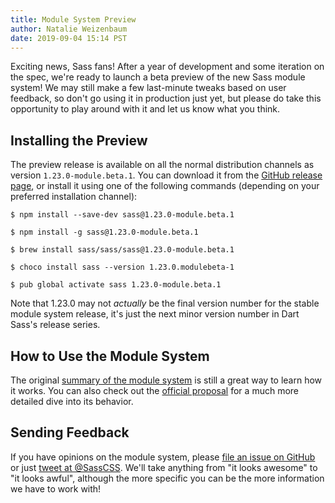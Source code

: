 ```yaml
---
title: Module System Preview
author: Natalie Weizenbaum
date: 2019-09-04 15:14 PST
---
```


Exciting news, Sass fans! After a year of development and some iteration on the spec, we're ready to launch a beta preview of the new Sass module system! We may still make a few last-minute tweaks based on user feedback, so don't go using it in production just yet, but please do take this opportunity to play around with it and let us know what you think.

## Installing the Preview

The preview release is available on all the normal distribution channels as version `1.23.0-module.beta.1`. You can download it from the [GitHub release page](https://github.com/sass/dart-sass/releases/tag/1.23.0-module.beta.1), or install it using one of the following commands (depending on your preferred installation channel):

```shellsession
$ npm install --save-dev sass@1.23.0-module.beta.1

$ npm install -g sass@1.23.0-module.beta.1

$ brew install sass/sass/sass@1.23.0-module.beta.1

$ choco install sass --version 1.23.0.modulebeta-1

$ pub global activate sass 1.23.0-module.beta.1
```

Note that 1.23.0 may not *actually* be the final version number for the stable module system release, it's just the next minor version number in Dart Sass's release series.

## How to Use the Module System

The original [summary of the module system](/blog/request-for-comments-module-system-proposal) is still a great way to learn how it works. You can also check out the [official proposal](https://github.com/sass/sass/blob/main/accepted/module-system.md) for a much more detailed dive into its behavior.

## Sending Feedback

If you have opinions on the module system, please [file an issue on GitHub](https://github.com/sass/language/issues/new) or just [tweet at @SassCSS](https://twitter.com/SassCSS). We'll take anything from "it looks awesome" to "it looks awful", although the more specific you can be the more information we have to work with!
